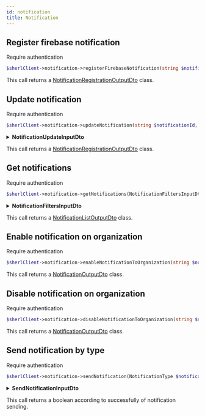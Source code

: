 ```yaml
---
id: notification
title: Notification
---
```


## Register firebase notification

<span class="badge badge--warning">Require authentication</span>

```php
$sherlClient->notification->registerFirebaseNotification(string $notificationRegistrationToken);
```

This call returns a [NotificationRegistrationOutputDto](notification-types#notificationregistrationoutputdto) class.

## Update notification

<span class="badge badge--warning">Require authentication</span>

```php
$sherlClient->notification->updateNotification(string $notificationId, NotificationUpdateInputDto $notificationUpdateInput);
```

<details>
<summary><b>NotificationUpdateInputDto</b></summary>

| Fields            |  Type   |      Required      | Description           |
| :---------------- | :-----: | :----------------: | :-------------------- |
| **$contentEmail** | string  | :white_check_mark: | Content of email      |
| **$contentSMS**   | string  | :white_check_mark: | Content of sms        |
| **$enabled**      | boolean | :white_check_mark: | Notification's status |

</details>

This call returns a [NotificationRegistrationOutputDto](notification-types#notificationoutputdto) class.

## Get notifications

<span class="badge badge--warning">Require authentication</span>

```php
$sherlClient->notification->getNotifications(NotificationFiltersInputDto $notificationFiltersInput);
```

<details>
<summary><b>NotificationFiltersInputDto</b></summary>

| Fields    |  Type   | Required | Description        |
| :-------- | :-----: | :------: | :----------------- |
| **sms**   | integer |   :x:    | TODO               |
| **email** | integer |   :x:    | TODO               |
| **uri**   | string  |   :x:    | Notification's uri |
| **id**    | string  |   :x:    | Notification's id  |

</details>

This call returns a [NotificationListOutputDto](notification-types#notificationlistoutputdto) class.

## Enable notification on organization

<span class="badge badge--warning">Require authentication</span>

```php
$sherlClient->notification->enableNotificationToOrganization(string $notificationId, string $organizationId);
```

This call returns a [NotificationOutputDto](notification-types#notificationoutputdto) class.

## Disable notification on organization

<span class="badge badge--warning">Require authentication</span>

```php
$sherlClient->notification->disableNotificationToOrganization(string $notificationId, string $organizationId);
```

This call returns a [NotificationOutputDto](notification-types#notificationoutputdto) class.

## Send notification by type

<span class="badge badge--warning">Require authentication</span>

```php
$sherlClient->notification->sendNotification(NotificationType $notificationType, SendNotificationInputDto $sendNotificationInput);
```

<details>
<summary><b>SendNotificationInputDto</b></summary>

| Fields      |  Type  |      Required      | Description            |
| :---------- | :----: | :----------------: | :--------------------- |
| **html**    | string | :white_check_mark: | Notification html text |
| **text**    | string | :white_check_mark: | Notification text      |
| **subject** | string | :white_check_mark: | Notification subject   |

</details>

This call returns a boolean according to successfully of notification sending.
